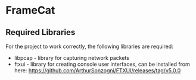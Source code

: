 # FrameCat

## Required Libraries

For the project to work correctly, the following libraries are required:

- libpcap - library for capturing network packets
- ftxui - library for creating console user interfaces, can be installed from here: https://github.com/ArthurSonzogni/FTXUI/releases/tag/v5.0.0

